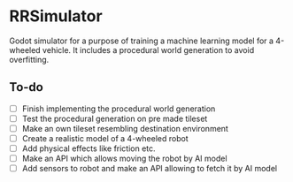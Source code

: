 # RRSimulator
Godot simulator for a purpose of training a machine learning model for 
a 4-wheeled vehicle. It includes a procedural world generation to avoid
overfitting.

## To-do
- [ ] Finish implementing the procedural world generation
- [ ] Test the procedural generation on pre made tileset
- [ ] Make an own tileset resembling destination environment
- [ ] Create a realistic model of a 4-wheeled robot
- [ ] Add physical effects like friction etc.
- [ ] Make an API which allows moving the robot by AI model
- [ ] Add sensors to robot and make an API allowing to fetch it by AI model
